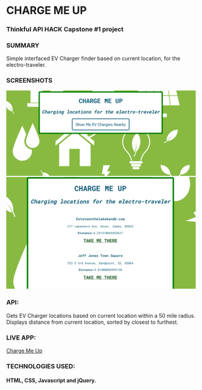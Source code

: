 # CHARGE ME UP

### Thinkful API HACK Capstone #1 project

### SUMMARY
Simple interfaced EV Charger finder based on current location, for the electro-traveler.

### SCREENSHOTS

![Homepage](/images/Charge-Me-Up-Home.png)
![Results Screen](/images/Charge-Me-Up-Results.png)

### API: 
Gets EV Charger locations based on current location within a 50 mile radius.  Displays distance from current location, sorted by closest to furthest.

### LIVE APP:
[Charge Me Up](https://neal-luther.github.io/charge-me-up/)

### TECHNOLOGIES USED: 
#### HTML, CSS, Javascript and jQuery.

